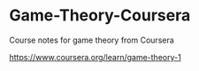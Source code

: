 # Game-Theory-Coursera
Course notes for game theory from Coursera

https://www.coursera.org/learn/game-theory-1
